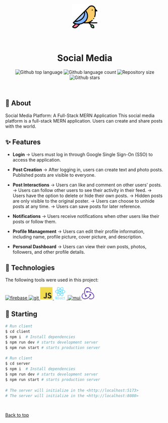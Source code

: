 <div align="center" id="top"> 
  <img src="https://github.com/Kishan2029/ChatVista/blob/master/client/public/logo192.png" alt="Social Media" width="80" height="80" />

&#xa0;

  <!-- <a href="https://chatvista.netlify.app">Demo</a> -->
</div>

<h1 align="center">Social Media</h1>

<p align="center">
  <img alt="Github top language" src="https://img.shields.io/github/languages/top/Kishan2029/social_media?color=56BEB8">

  <img alt="Github language count" src="https://img.shields.io/github/languages/count/Kishan2029/social_media?color=56BEB8">

  <img alt="Repository size" src="https://img.shields.io/github/repo-size/Kishan2029/social_media?color=56BEB8">

  <!-- <img alt="Github issues" src="https://img.shields.io/github/issues/{{YOUR_GITHUB_USERNAME}}/social_media?color=56BEB8" /> -->

  <!-- <img alt="Github forks" src="https://img.shields.io/github/forks/{{YOUR_GITHUB_USERNAME}}/social_media?color=56BEB8" /> -->

  <img alt="Github stars" src="https://img.shields.io/github/stars/Kishan2029/social_media?color=56BEB8" />
</p>

<br>

## :dart: About

Social Media Platform: A Full-Stack MERN Application
This social media platform is a full-stack MERN application. Users can create and share posts with the world.

## :sparkles: Features

- <b>Login</b>
  -> Users must log in through Google Single Sign-On (SSO) to access the application.

- <b>Post Creation</b>
  -> After logging in, users can create text and photo posts. Published posts are visible to everyone.

- <b>Post Interactions</b>
  -> Users can like and comment on other users' posts.
  -> Users can follow other users to see their activity in their feed.
  -> Users have the option to delete or hide their own posts.
  -> Hidden posts are only visible to the original poster.
  -> Users can choose to unhide posts at any time.
  -> Users can save posts for later reference.

- <b>Notifications</b>
  -> Users receive notifications when other users like their posts or follow them.

- <b>Profile Management</b>
  -> Users can edit their profile information, including name, profile picture, cover picture, and description.

- <b>Personal Dashboard</b>
  -> Users can view their own posts, photos, followers, and other profile details.

## :rocket: Technologies

The following tools were used in this project:
<p align="left"> 

<a href="https://firebase.google.com/" target="_blank"> <img src="https://www.vectorlogo.zone/logos/firebase/firebase-icon.svg" alt="firebase" width="40" height="40"/> </a> 
<a href="https://git-scm.com/" target="_blank"> <img src="https://www.vectorlogo.zone/logos/git-scm/git-scm-icon.svg" alt="git" width="40" height="40"/> </a>
<a href="https://developer.mozilla.org/en-US/docs/Web/JavaScript" target="_blank"> <img src="https://raw.githubusercontent.com/devicons/devicon/master/icons/javascript/javascript-original.svg" alt="javascript" width="40" height="40"/> </a>
<a href="https://reactjs.org/" target="_blank"> <img src="https://raw.githubusercontent.com/devicons/devicon/master/icons/react/react-original-wordmark.svg" alt="react" width="40" height="40"/> </a>
<a href="https://reactjs.org/" target="_blank"> <img src="https://camo.githubusercontent.com/f1711f466b9bbd685dafb7e109ee186ff126bb8b100eee77c600cdef7f522640/68747470733a2f2f6d75692e636f6d2f7374617469632f6c6f676f2e737667" alt="mui" width="40" height="40"/> </a>
<a href="https://redux.js.org" target="_blank"> <img src="https://raw.githubusercontent.com/devicons/devicon/master/icons/redux/redux-original.svg" alt="redux" width="40" height="40"/> </a> </p>

## :checkered_flag: Starting

```bash
# Run client
$ cd client
$ npm i  # Install dependencies
$ npm run dev # starts development server
$ npm run start # starts production server

# Run client
$ cd server
$ npm i  # Install dependencies
$ npm run dev # starts development server
$ npm run start # starts production server

# The server will initialize in the <http://localhost:5173>
# The server will initialize in the <http://localhost:8080>
```

&#xa0;

<a href="#top">Back to top</a>
